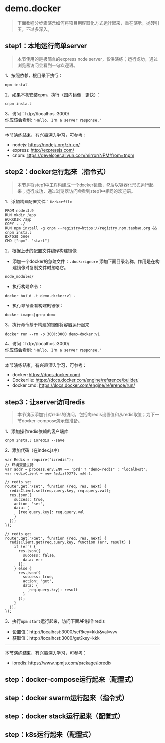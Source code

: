 # demo.docker
> 下面教程分步骤演示如何将项目用容器化方式运行起来，重在演示，抛砖引玉，不过多深入。

## step1：本地运行简单server
> 本节使用的是极简单的express node server，仅供演练；运行成功，通过浏览器访问会看到一句欢迎语。

1、按照依赖，根目录下执行：
```
npm install
```

2、如果本机安装cpm，执行（国内镜像，更快）：
```
cnpm install
```

3、访问：http://localhost:3000/  
你应该会看到: `"Hello, I'm a server response."`

---

本节演练结束，有兴趣深入学习，可参考：
- nodejs: https://nodejs.org/zh-cn/
- express: http://expressjs.com/
- cnpm: https://developer.aliyun.com/mirror/NPM?from=tnpm

## step2：docker运行起来（指令式）
> 本节是将step1中工程构建成一个docker镜像，然后以容器化形式运行起来；运行成功，通过浏览器访问会看到step1中相同的欢迎语。

1、添加构建配置文件：`Dockerfile`
```
FROM node:8.9
RUN mkdir /app
WORKDIR /app
COPY . ./
RUN npm install -g cnpm --registry=https://registry.npm.taobao.org && cnpm install
EXPOSE 3000
CMD ["npm", "start"]
```

2、根据上步的配置文件编译构建镜像
- 添加一个docker的忽略文件：`.dockerignore`
添加下面目录名称，作用是在构建镜像时复制文件时忽略它。
```
node_modules/
```
- 执行构建命令：
```
docker build -t demo-docker:v1 .
```
- 执行命令查看构建的镜像：
```
docker images|grep demo
```

3、执行命令基于构建的镜像将容器运行起来
```
docker run --rm -p 3000:3000 demo-docker:v1
```

4、访问：http://localhost:3000/  
你应该会看到: `"Hello, I'm a server response."`

---

本节演练结束，有兴趣深入学习，可参考：
- docker: https://docs.docker.com/
- Dockerfile: https://docs.docker.com/engine/reference/builder/
- docker cmd: https://docs.docker.com/engine/reference/run/

## step3：让server访问redis
> 本节演示添加针对redis的访问，包括向redis设置值和从redis取值；为下一节docker-compose演示做准备。

1、添加操作redis依赖的客户端库
```
cnpm install ioredis --save
```

2、添加代码（在index.js中）
```
var Redis = require("ioredis");
// 环境变量支持
var addr = process.env.ENV == 'prd' ? "demo-redis" : "localhost";
var redisClient = new Redis(6379, addr);

// redis set
router.get('/set', function (req, res, next) {
  redisClient.set(req.query.key, req.query.val);
  res.json({
    success: true,
    action: 'set',
    data: {
      [req.query.key]: req.query.val
    }
  });
});

// redis get
router.get('/get', function (req, res, next) {
  redisClient.get(req.query.key, function (err, result) {
    if (err) {
      res.json({
        success: false,
        data: err
      });
    } else {
      res.json({
        success: true,
        action: 'get',
        data: {
          [req.query.key]: result
        }
      });
    }
  });
});
```

3、执行`npm start`运行起来，访问下面API操作redis
- 设置值：http://localhost:3000/set?key=kkk&val=vvv
- 获取值：http://localhost:3000/get?key=kkk

---

本节演练结束，有兴趣深入学习，可参考：
- ioredis: https://www.npmjs.com/package/ioredis

## step：docker-compose运行起来（配置式）


## step：docker swarm运行起来（指令式）


## step：docker stack运行起来（配置式）


## step：k8s运行起来（配置式）

